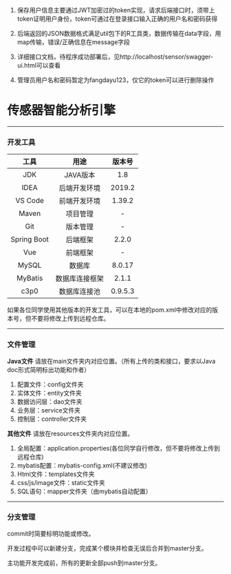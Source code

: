 1. 保存用户信息主要通过JWT加密过的token实现，请求后端接口时，须带上token证明用户身份，token可通过在登录接口输入正确的用户名和密码获得

2. 后端返回的JSON数据格式满足util包下的R工具类，数据传输在data字段，用map传输，错误/正确信息在message字段

3. 详细接口文档，待程序成功部署后，见http://localhost/sensor/swagger-ui.html可以查看

4. 管理员用户名和密码暂定为fangdayu123，仅它的token可以进行删除操作








# 传感器智能分析引擎

---

### 开发工具

| 工具   | 用途 | 版本号 |
| :------: |  :---------: | :-------: |
| JDK       | JAVA版本    | 1.8 |
| IDEA      | 后端开发环境 | 2019.2 |
| VS Code   | 前端开发环境 | 1.39.2 |
| Maven | 项目管理 | - |
| Git | 版本管理 | - |
| Spring Boot | 后端框架 | 2.2.0 |
| Vue | 前端框架 | - |
| MySQL | 数据库 | 8.0.17 |
| MyBatis | 数据库连接框架 | 2.1.1 |
| c3p0 | 数据库连接池 | 0.9.5.3 |

如果各位同学使用其他版本的开发工具，可以在本地的pom.xml中修改对应的版本号，但不要将修改上传到远程仓库。

---

### 文件管理

**Java文件** 请放在main文件夹内对应位置。（所有上传的类和接口，要求以Java doc形式简明标出功能和作者）

1. 配置文件：config文件夹
2. 实体文件：entity文件夹
3. 数据访问层：dao文件夹
4. 业务层：service文件夹
5. 控制层：controller文件夹

**其他文件** 请放在resources文件夹内对应位置。

1. 全局配置：application.properties(各位同学自行修改，但不要将修改上传到远程仓库)
2. mybatis配置：mybatis-config.xml(不建议修改)
3. Html文件：templates文件夹
4. css/js/image文件：static文件夹
5. SQL语句：mapper文件夹（由mybatis自动配置）

---

### 分支管理

commit时简要标明功能或修改。

开发过程中可以新建分支，完成某个模块并检查无误后合并到master分支。

主功能开发完成前，所有的更新全部push到master分支。



